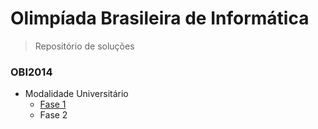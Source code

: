 # Olimpíada Brasileira de Informática
> Repositório de soluções

### OBI2014
- Modalidade Universitário
  - [Fase 1](/obi2014/universitario-1/)
  - Fase 2
